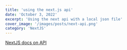 ```yaml
---
title: 'using the next.js api'
date: 'October 3, 2022'
excerpt: 'Using the next api with a local json file'
cover_image: '/images/posts/next-api.png'
category: 'NextJS'
---
```


[NextJS docs on API](https://nextjs.org/docs/api-routes/introduction)








